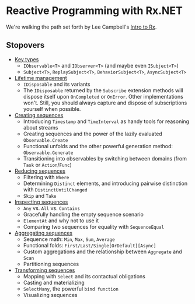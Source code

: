 # Reactive Programming with Rx.NET

We're walking the path set forth by Lee Campbell's [Intro to Rx].

## Stopovers

* [Key types]
    * `IObservable<T>` and `IObserver<T>` (and maybe even `ISubject<T>`)
    * `Subject<T>`, `ReplaySubject<T>`, `BehaviorSubject<T>`, `AsyncSubject<T>`
* [Lifetime management]
    * `IDisposable` and its variants
    * The `IDisposable` returned by the `Subscribe` extension methods will dispose itself upon `OnCompleted` or `OnError`. Other implementations won't. Still, you should always capture and dispose of subscriptions yourself when possible.
* [Creating sequences]
    * Introducing `Timestamp` and `TimeInterval` as handy tools for reasoning about streams
    * Creating sequences and the power of the lazily evaluated `Observable.Create`
    * Functional unfolds and the other powerful generation method: `Observable.Generate`
    * Transitioning into observables by switching between domains (from `Task` or `Action`/`Func`)
* [Reducing sequences]
    * Filtering with `Where`
    * Determining `Distinct` elements, and introducing pairwise distinction with `DistinctUntilChanged`
    * `Skip` and `Take`
* [Inspecting sequences]
    * `Any` vs. `All` vs. `Contains`
    * Gracefully handling the empty sequence scenario
    * `ElementAt` and why not to use it
    * Comparing two sequences for equality with `SequenceEqual`
* [Aggregating sequences]
    * Sequence math: `Min`, `Max`, `Sum`, `Average`
    * Functional folds: `First/Last/Single[OrDefault][Async]`
    * Custom aggregations and the relationship between `Aggregate` and `Scan`
    * Partitioning sequences
* [Transforming sequences]
    * Mapping with `Select` and its contactual obligations
    * Casting and materializing
    * `SelectMany`, the powerful `bind function`
    * Visualizing sequences

[Intro to Rx]: <http://introtorx.com/>
[Key types]: <https://github.com/panteamihai/workshop-rx/blob/master/RxWorkshop/KeyTypes.cs>
[Lifetime management]: <https://github.com/panteamihai/workshop-rx/blob/master/RxWorkshop/LifetimeManagement.cs>
[Creating sequences]: <https://github.com/panteamihai/workshop-rx/blob/master/RxWorkshop/CreatingSequences.cs>
[Reducing sequences]: <https://github.com/panteamihai/workshop-rx/blob/master/RxWorkshop/ReducingSequences.cs>
[Inspecting sequences]: <https://github.com/panteamihai/workshop-rx/blob/master/RxWorkshop/InspectingSequences.cs>
[Aggregating sequences]: <https://github.com/panteamihai/workshop-rx/blob/master/RxWorkshop/AggregatingSequences.cs>
[Transforming sequences]: <https://github.com/panteamihai/workshop-rx/blob/master/RxWorkshop/TransformingSequences.cs>

